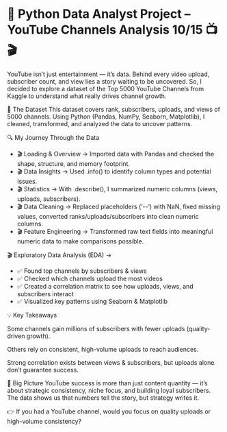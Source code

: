 # 🐍 Python Data Analyst Project – YouTube Channels Analysis 10/15 📺🎬

YouTube isn’t just entertainment — it’s data. Behind every video upload, subscriber count, and view lies a story waiting to be uncovered. So, I decided to explore a dataset of the Top 5000 YouTube Channels from Kaggle to understand what really drives channel growth.

📂 The Dataset
This dataset covers rank, subscribers, uploads, and views of 5000 channels. Using Python (Pandas, NumPy, Seaborn, Matplotlib), I cleaned, transformed, and analyzed the data to uncover patterns.

🔍 My Journey Through the Data

* 🎬 Loading & Overview → Imported data with Pandas and checked the shape, structure, and memory footprint.
* 🎬 Data Insights → Used .info() to identify column types and potential issues.
* 🎬 Statistics → With .describe(), I summarized numeric columns (views, uploads, subscribers).
* 🎬 Data Cleaning → Replaced placeholders (‘--’) with NaN, fixed missing values, converted ranks/uploads/subscribers into clean numeric columns.
* 🎬 Feature Engineering → Transformed raw text fields into meaningful numeric data to make comparisons possible.

🎬 Exploratory Data Analysis (EDA) →
* ✅ Found top channels by subscribers & views
* ✅ Checked which channels upload the most videos
* ✅ Created a correlation matrix to see how uploads, views, and subscribers interact
* ✅ Visualized key patterns using Seaborn & Matplotlib

💡 Key Takeaways

Some channels gain millions of subscribers with fewer uploads (quality-driven growth).

Others rely on consistent, high-volume uploads to reach audiences.

Strong correlation exists between views & subscribers, but uploads alone don’t guarantee success.

🎯 Big Picture
YouTube success is more than just content quantity — it’s about strategic consistency, niche focus, and building loyal subscribers. The data shows us that numbers tell the story, but strategy writes it.

👉 If you had a YouTube channel, would you focus on quality uploads or high-volume consistency?

